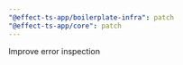 ```yaml
---
"@effect-ts-app/boilerplate-infra": patch
"@effect-ts-app/core": patch
---
```


Improve error inspection
